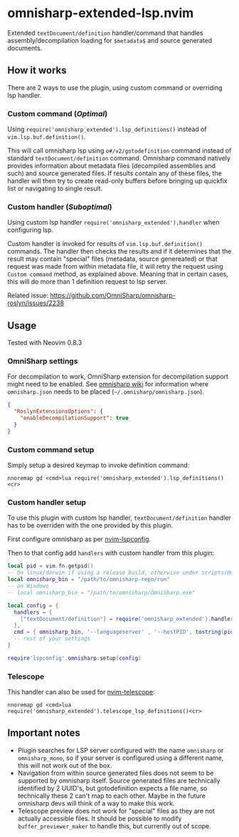 # omnisharp-extended-lsp.nvim

Extended `textDocument/definition` handler/command that handles assembly/decompilation loading for `$metadata$` and source generated documents.

## How it works

There are 2 ways to use the plugin, using custom command or overriding lsp handler.

### Custom command (*Optimal*)

Using `require('omnisharp_extended').lsp_definitions()` instead of `vim.lsp.buf.definition()`.

This will call omnisharp lsp using `o#/v2/gotodefinition` command instead of standard `textDocument/definition` command. Omnisharp command natively provides information about metadata files (decompiled assemblies and such) and source generated files. If results contain any of these files, the handler will then try to create read-only buffers before bringing up quickfix list or navigating to single result.

### Custom handler (*Suboptimal*)

Using custom lsp handler `require('omnisharp_extended').handler` when configuring lsp.

Custom handler is invoked for results of `vim.lsp.buf.definition()` commands. The handler then checks the results and if it determines that the result may contain "special" files (metadata, source genereated) or that request was made from within metadata file, it will retry the request using `Custom command` method, as explained above. Meaning that in certain cases, this will do more than 1 definition request to lsp server.

Related issue: https://github.com/OmniSharp/omnisharp-roslyn/issues/2238

## Usage

Tested with Neovim 0.8.3

### OmniSharp settings

For decompilation to work, OmniSharp extension for decompilation support might need to be enabled.
See [omnisharp wiki](https://github.com/OmniSharp/omnisharp-roslyn/wiki/Configuration-Options) for
information where `omnisharp.json` needs to be placed (`~/.omnisharp/omnisharp.json`).

```json
{
  "RoslynExtensionsOptions": {
    "enableDecompilationSupport": true
  }
}
```

### Custom command setup

Simply setup a desired keymap to invoke definition command:

```vimscript
nnoremap gd <cmd>lua require('omnisharp_extended').lsp_definitions()<cr>
```

### Custom handler setup

To use this plugin with custom lsp handler, `textDocument/definition` handler has to be overriden with the one provided by this plugin.

First configure omnisharp as per [nvim-lspconfig](https://github.com/neovim/nvim-lspconfig/blob/master/doc/server_configurations.md#omnisharp).

Then to that config add `handlers` with custom handler from this plugin:

```lua
local pid = vim.fn.getpid()
-- On linux/darwin if using a release build, otherwise under scripts/OmniSharp(.Core)(.cmd)
local omnisharp_bin = "/path/to/omnisharp-repo/run"
-- on Windows
-- local omnisharp_bin = "/path/to/omnisharp/OmniSharp.exe"

local config = {
  handlers = {
    ["textDocument/definition"] = require('omnisharp_extended').handler,
  },
  cmd = { omnisharp_bin, '--languageserver' , '--hostPID', tostring(pid) },
  -- rest of your settings
}

require'lspconfig'.omnisharp.setup(config)
```

### Telescope

This handler can also be used for [nvim-telescope](https://github.com/nvim-telescope/telescope.nvim):

```vimscript
nnoremap gd <cmd>lua require('omnisharp_extended').telescope_lsp_definitions()<cr>
```

## Important notes

- Plugin searches for LSP server configured with the name `omnisharp` or `omnisharp_mono`, so if your server is configured using a different name, this will not work out of the box.
- Navigation from within source generated files does not seem to be supported by omnisharp itself. Source generated files are technically identified by 2 UUID's, but gotodefinition expects a file name, so technically these 2 can't map to each other. Maybe in the future omnisharp devs will think of a way to make this work.
- Telescope preview does not work for "special" files as they are not actually accessible files. It should be possible to modify `buffer_previewer_maker` to handle this, but currently out of scope.
